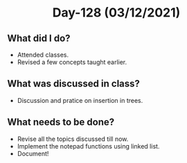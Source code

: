 <h1 align="center"> Day-128 (03/12/2021) </h1> 
 
 ## What did I do? 
 - Attended classes.
 - Revised a few concepts taught earlier.
 
 ## What was discussed in class?
 - Discussion and pratice on insertion in trees.
 
 ## What needs to be done?
 - Revise all the topics discussed till now.
 - Implement the notepad functions using linked list.
 - Document!
